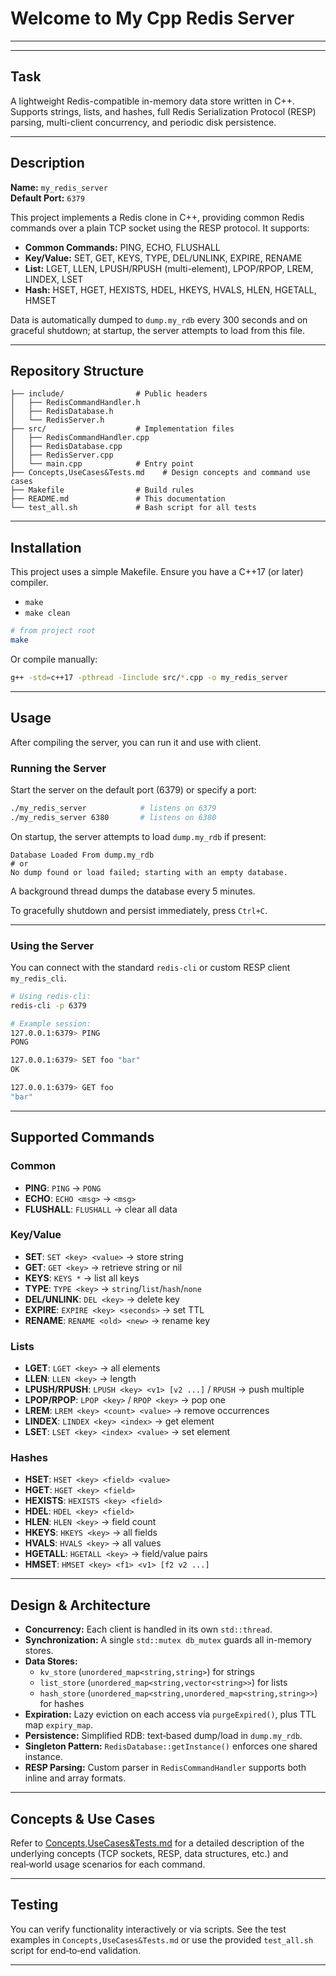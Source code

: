 # Welcome to My Cpp Redis Server
***

---

## Task
A lightweight Redis-compatible in-memory data store written in C++. Supports strings, lists, and hashes, full Redis Serialization Protocol (RESP) parsing, multi-client concurrency, and periodic disk persistence.

---

## Description
**Name:** `my_redis_server`  
**Default Port:** `6379`  

This project implements a Redis clone in C++, providing common Redis commands over a plain TCP socket using the RESP protocol. It supports:

- **Common Commands:** PING, ECHO, FLUSHALL
- **Key/Value:** SET, GET, KEYS, TYPE, DEL/UNLINK, EXPIRE, RENAME
- **List:** LGET, LLEN, LPUSH/RPUSH (multi-element), LPOP/RPOP, LREM, LINDEX, LSET
- **Hash:** HSET, HGET, HEXISTS, HDEL, HKEYS, HVALS, HLEN, HGETALL, HMSET

Data is automatically dumped to `dump.my_rdb` every 300 seconds and on graceful shutdown; at startup, the server attempts to load from this file.

---

## Repository Structure

```
├── include/                # Public headers
│   ├── RedisCommandHandler.h
│   ├── RedisDatabase.h
│   └── RedisServer.h
├── src/                    # Implementation files
│   ├── RedisCommandHandler.cpp
│   ├── RedisDatabase.cpp
│   ├── RedisServer.cpp
│   └── main.cpp            # Entry point
├── Concepts,UseCases&Tests.md    # Design concepts and command use cases
├── Makefile                # Build rules
├── README.md               # This documentation
└── test_all.sh             # Bash script for all tests
```

---

## Installation
This project uses a simple Makefile. Ensure you have a C++17 (or later) compiler.
- `make`
- `make clean`

```bash
# from project root
make
```

Or compile manually:
```bash
g++ -std=c++17 -pthread -Iinclude src/*.cpp -o my_redis_server
```

---

## Usage
After compiling the server, you can run it and use with client.

### Running the Server

Start the server on the default port (6379) or specify a port:

```bash
./my_redis_server            # listens on 6379
./my_redis_server 6380       # listens on 6380
```

On startup, the server attempts to load `dump.my_rdb` if present:
```
Database Loaded From dump.my_rdb
# or
No dump found or load failed; starting with an empty database.
```

A background thread dumps the database every 5 minutes.

To gracefully shutdown and persist immediately, press `Ctrl+C`.

---

### Using the Server

You can connect with the standard `redis-cli` or custom RESP client `my_redis_cli`.

```bash
# Using redis-cli:
redis-cli -p 6379

# Example session:
127.0.0.1:6379> PING
PONG

127.0.0.1:6379> SET foo "bar"
OK

127.0.0.1:6379> GET foo
"bar"
```

---

## Supported Commands

### Common
- **PING**: `PING` → `PONG`
- **ECHO**: `ECHO <msg>` → `<msg>`
- **FLUSHALL**: `FLUSHALL` → clear all data

### Key/Value
- **SET**: `SET <key> <value>` → store string
- **GET**: `GET <key>` → retrieve string or nil
- **KEYS**: `KEYS *` → list all keys
- **TYPE**: `TYPE <key>` → `string`/`list`/`hash`/`none`
- **DEL/UNLINK**: `DEL <key>` → delete key
- **EXPIRE**: `EXPIRE <key> <seconds>` → set TTL
- **RENAME**: `RENAME <old> <new>` → rename key

### Lists
- **LGET**: `LGET <key>` → all elements
- **LLEN**: `LLEN <key>` → length
- **LPUSH/RPUSH**: `LPUSH <key> <v1> [v2 ...]` / `RPUSH` → push multiple
- **LPOP/RPOP**: `LPOP <key>` / `RPOP <key>` → pop one
- **LREM**: `LREM <key> <count> <value>` → remove occurrences
- **LINDEX**: `LINDEX <key> <index>` → get element
- **LSET**: `LSET <key> <index> <value>` → set element

### Hashes
- **HSET**: `HSET <key> <field> <value>`
- **HGET**: `HGET <key> <field>`
- **HEXISTS**: `HEXISTS <key> <field>`
- **HDEL**: `HDEL <key> <field>`
- **HLEN**: `HLEN <key>` → field count
- **HKEYS**: `HKEYS <key>` → all fields
- **HVALS**: `HVALS <key>` → all values
- **HGETALL**: `HGETALL <key>` → field/value pairs
- **HMSET**: `HMSET <key> <f1> <v1> [f2 v2 ...]`

---

## Design & Architecture

- **Concurrency:** Each client is handled in its own `std::thread`.  
- **Synchronization:** A single `std::mutex db_mutex` guards all in-memory stores.  
- **Data Stores:**  
  - `kv_store` (`unordered_map<string,string>`) for strings  
  - `list_store` (`unordered_map<string,vector<string>>`) for lists  
  - `hash_store` (`unordered_map<string,unordered_map<string,string>>`) for hashes
- **Expiration:** Lazy eviction on each access via `purgeExpired()`, plus TTL map `expiry_map`.  
- **Persistence:** Simplified RDB: text‐based dump/load in `dump.my_rdb`.  
- **Singleton Pattern:** `RedisDatabase::getInstance()` enforces one shared instance.  
- **RESP Parsing:** Custom parser in `RedisCommandHandler` supports both inline and array formats.

---

## Concepts & Use Cases

Refer to [Concepts,UseCases&Tests.md](Concepts,UseCases&Tests.md) for a detailed description of the underlying concepts (TCP sockets, RESP, data structures, etc.) and real‑world usage scenarios for each command.

---

## Testing

You can verify functionality interactively or via scripts. See the test examples in `Concepts,UseCases&Tests.md` or use the provided `test_all.sh` script for end‑to‑end validation.

---
